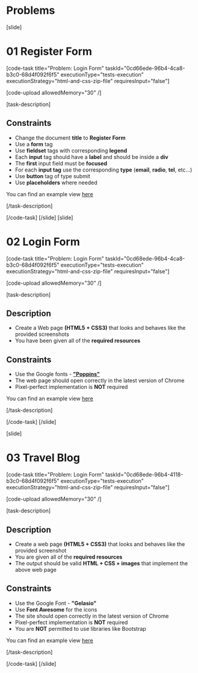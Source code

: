 # Problems

[slide]

# 01 Register Form

[code-task title="Problem: Login Form" taskId="0cd66ede-96b4-4ca8-b3c0-68d4f092f6f5" executionType="tests-execution" executionStrategy="html-and-css-zip-file" requiresInput="false"]

[code-upload allowedMemory="30" /]

[task-description]

## Constraints

* Change the document **title** to **Register Form**
* Use a **form** tag
* Use **fieldset** tags with corresponding **legend**
* Each **input** tag should have a **label** and should be inside a **div**
* The **first** input field must be **focused**
* For each **input tag** use the corresponding **type** (**email**, **radio**, **tel**, etc...)
* Use **button** tag of type submit
* Use **placeholders** where needed

You can find an example view [here](https://i.imgur.com/mDo24Cv.png)

[/task-description]


[/code-task]
[/slide]
[slide]

# 02 Login Form

[code-task title="Problem: Login Form" taskId="0cd68ede-96b4-4ca8-b3c0-68d4f092f6f5" executionType="tests-execution" executionStrategy="html-and-css-zip-file" requiresInput="false"]

[code-upload allowedMemory="30" /]

[task-description]

## Description
* Create a Web page **(HTML5 + CSS3)** that looks and behaves like the provided screenshots
* You have been given all of the **required resources**

## Constraints
* Use the Google fonts - [**"Poppins"**](https://fonts.google.com/specimen/Poppins)
* The web page should open correctly in the latest version of Chrome
* Pixel-perfect implementation is **NOT** required

You can find an example view [here](https://i.imgur.com/ynNo6z2.png)

[/task-description]


[/code-task]
[/slide]

[slide]
# 03 Travel Blog

[code-task title="Problem: Login Form" taskId="0cd68ede-96b4-4118-b3c0-68d4f092f6f5" executionType="tests-execution" executionStrategy="html-and-css-zip-file" requiresInput="false"]

[code-upload allowedMemory="30" /]

[task-description]

## Description
* Create a web page **(HTML5 + CSS3)** that looks and behaves like the provided screenshot
* You are given all of the **required resources**
* The output should be valid **HTML + CSS + images** that implement the above web page

## Constraints
* Use the Google Font - **"Gelasio"** 
* Use **Font Awesome** for the icons
* The site should open correctly in the latest version of Chrome
* Pixel-perfect implementation is **NOT** required
* You are **NOT** permitted to use libraries like Bootstrap

You can find an example view [here](blob:https://imgur.com/93fdca3a-3ed5-4820-bd2e-307b6cd0ffbb)

[/task-description]


[/code-task]
[/slide]